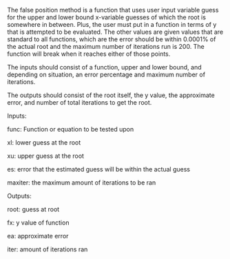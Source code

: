 The false position method is a function that uses user input variable
guess for the upper and lower bound x-variable guesses of which the root
is somewhere in between. Plus, the user must put in a function in terms
of y that is attempted to be evaluated. The other values are given values
that are standard to all functions, which are the error should be within
0.0001% of the actual root and the maximum number of iterations run is
200. The function will break when it reaches either of those points.

The inputs should consist of a function, upper and lower bound, and
depending on situation, an error percentage and maximum number of
iterations.

The outputs should consist of the root itself, the y value, the
approximate error, and number of total iterations to get the root.

Inputs:

  func: Function or equation to be tested upon
  
  xl: lower guess at the root
  
  xu: upper guess at the root
  
  es: error that the estimated guess will be within the actual guess
  
  maxiter: the maximum amount of iterations to be ran
  
Outputs:
  
  root: guess at root
  
  fx: y value of function
  
  ea: approximate error
  
  iter: amount of iterations ran
